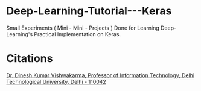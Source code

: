 # Deep-Learning-Tutorial---Keras
Small Experiments ( Mini - Mini - Projects ) Done for Learning Deep-Learning's Practical Implementation on Keras.

# Citations

[Dr. Dinesh Kumar Vishwakarma, Professor of Information Technology, Delhi Technological University, Delhi - 110042](https://scholar.google.co.in/citations?user=TUsEwA8AAAAJ&hl=en)
